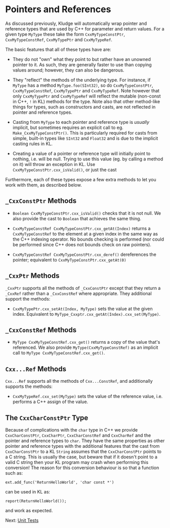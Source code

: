 # Pointers and References

As discussed previously, Kludge will automatically wrap pointer and reference types that are used by C++ for parameter and return values.  For a given type `MyType` these take the form `CxxMyTypeConstPtr`, `CxxMyTypeConstRef`, `CxxMyTypePtr` and `CxxMyTypeRef`.

The basic features that all of these types have are:

- They do not "own" what they point to but rather have an unowned pointer to it.  As such, they are generally faster to use than copying values around; however, they can also be dangerous.

- They "reflect" the methods of the underlying type.  For instance, if `MyType` has a method `MyType.foo(SInt32)`, so do `CxxMyTypeConstPtr`, `CxxMyTypeConstRef`, `CxxMyTypePtr` and `CxxMyTypeRef`.  Note however that only `CxxMyTypePtr` and `CxxMyTypeRef` will reflect the mutable (non-const in C++, `!` in KL) methods for the type.  Note also that other method-like things for types, such as constructors and casts, are not reflected in pointer and reference types.

- Casting from `MyType` to each pointer and reference type is *usually* implicit, but sometimes requires an explicit call to eg. `Make_CxxMyTypeConstPtr()`.  This is particularly required for casts from simple, built-in types like `SInt32` and `Float32` and is due to the implicit casting rules in KL.

- Creating a value of a pointer or reference type will initially point to nothing, i.e. will be null.  Trying to use this value (eg. by calling a method on it) will throw an exception in KL.  Use `CxxMyTypeConstPtr.cxx_isValid()`, or just the cast

Furthermore, each of these types expose a few extra methods to let you work with them, as described below.

## `_CxxConstPtr` Methods

- `Boolean CxxMyTypeConstPtr.cxx_isValid()` checks that it is not null.  We also provide the cast to `Boolean` that achieves the same thing.

- `CxxMyTypeConstRef CxxMyTypeConstPtr.cxx_getAt(Index)` returns a `CxxMyTypeConstRef` to the element at a given index in the same way as the C++ indexing operator.  No bounds checking is performed (nor could be performed since C++ does not bounds check on raw pointers).

- `CxxMyTypeConstRef CxxMyTypeConstPtr.cxx_deref()` dereferences the pointer; equivalent to `CxxMyTypeConstPtr.cxx_getAt(0)`

## `_CxxPtr` Methods

`_CxxPtr` supports all the methods of `_CxxConstPtr` except that they return a `_CxxRef` rather than a `_CxxConstRef` where appropriate.  They additional support the methods:

- `CxxMyTypePtr.cxx_setAt(Index, MyType)` sets the value at the given index.  Equivalent to `MyType_Cxxptr.cxx_getAt(Index).cxx_set(MyType)`.

## `_CxxConstRef` Methods

- `MyType CxxMyTypeConstRef.cxx_get()` returns a copy of the value that's referenced.  We also provide `MyType(CxxMyTypeConstRef)` as an implicit call to `MyType CxxMyTypeConstRef.cxx_get()`.

## `Cxx...Ref` Methods

`Cxx...Ref` supports all the methods of `Cxx...ConstRef`, and additionally supports the methods:

- `CxxMyTypeRef.cxx_set(MyType)` sets the value of the reference value, i.e. performs a C++ assign of the value.

## The `CxxCharConstPtr` Type

Because of complications with the `char` type in C++ we provide `CxxCharConstPtr`, `CxxCharPtr`, `CxxCharConstRef` and `CxxCharRef` and the pointer and reference types to `char`.  They have the same properties as other pointer and reference types with the additional features that the cast from `CxxCharConstPtr` to a KL `String` assumes that the `CxxCharConstPtr` points to a C string.  This is usually the case, but beware that if it doesn't point to a valid C string then your KL program may crash when performing this conversion!  The reason for this conversion behaviour is so that a function such as:

```
ext.add_func('ReturnHelloWorld', 'char const *')
```

can be used in KL as:

```
report(ReturnHelloWorld());
```

and work as expected.

Next: [Unit Tests](unit-tests.md)
